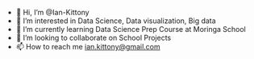 - 👋 Hi, I’m @Ian-Kittony
- 👀 I’m interested in Data Science, Data visualization, Big data
- 🌱 I’m currently learning Data Science Prep Course at Moringa School  
- 💞️ I’m looking to collaborate on School Projects
- 📫 How to reach me ian.kittony@gmail.com

<!---
Ian-Kittony/Ian-Kittony is a ✨ special ✨ repository because its `README.md` (this file) appears on your GitHub profile.
You can click the Preview link to take a look at your changes.
--->
